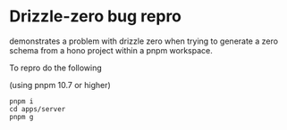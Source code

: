# Drizzle-zero bug repro

demonstrates a problem with drizzle zero when trying to generate a zero schema
from a hono project within a pnpm workspace.

To repro do the following

(using pnpm 10.7 or higher)

```
pnpm i
cd apps/server
pnpm g
```
